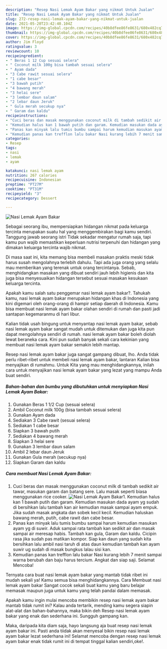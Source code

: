```yaml
---
description: "Resep Nasi Lemak Ayam Bakar yang nikmat Untuk Jualan"
title: "Resep Nasi Lemak Ayam Bakar yang nikmat Untuk Jualan"
slug: 272-resep-nasi-lemak-ayam-bakar-yang-nikmat-untuk-jualan
date: 2021-05-20T23:42:40.104Z
image: https://img-global.cpcdn.com/recipes/40b8dfee86fe8631/680x482cq70/nasi-lemak-ayam-bakar-foto-resep-utama.jpg
thumbnail: https://img-global.cpcdn.com/recipes/40b8dfee86fe8631/680x482cq70/nasi-lemak-ayam-bakar-foto-resep-utama.jpg
cover: https://img-global.cpcdn.com/recipes/40b8dfee86fe8631/680x482cq70/nasi-lemak-ayam-bakar-foto-resep-utama.jpg
author: Jim Floyd
ratingvalue: 3
reviewcount: 10
recipeingredient:
- " Beras 1 12 Cup sesuai selera"
- " Coconut milk 100g bisa tambah sesuai selera"
- " Ayam dada"
- "3 Cabe rawit sesuai selera"
- "1 cabe besar"
- "3 bawah putih"
- "4 bawang merah"
- "3 helai sere"
- "3 lembar daun salam"
- "2 lebar daun Jeruk"
- " Gula merah secukup nya"
- " Garam dan kaldu"
recipeinstructions:
- "Cuci beras dan masak menggunakan coconut milk di tambah sedikit air tawar, masukan garam dan batang sere. Lalu masak seperti biasa menggunakan rice cooker."
- "Kemudian halus kan 1 bawah putih dan garam. Kemudian masukan dada ayam yg sudah di bersihkan lalu tambah kan air kemudian masak sampai ayam empuk. Jika sudah masak angkata dan sobek kecil kecil. Kemudian haluskan bawang merah, putih, cabe rawit dan cabe besar."
- "Panas kan minyak lalu tumis bumbu sampai harum kemudian masukan ayam yg di suwir. Aduk sampai rata tambah kan sedikit air dan masak sampai air meresap habis. Tambah kan gula, Garam dan kaldu. Cicipin rasa jika sudah pas matikan kompor. Siap kan daun yang sudah kita bersihkan lalu ambil nasi taruh di atas daun kemudian tambah kan ayam suwir ug sudah di masak bungkus lalau sisi kan."
- "Kemudian panas kan trefflon lalu bakar Nasi kurang lebih 7 menit sampai warna berubah dan baju harus tercium. Angkat dan siap saji. Selamat Mencoba!"
categories:
- Resep
tags:
- nasi
- lemak
- ayam

katakunci: nasi lemak ayam 
nutrition: 267 calories
recipecuisine: Indonesian
preptime: "PT27M"
cooktime: "PT31M"
recipeyield: "3"
recipecategory: Dessert

---
```



![Nasi Lemak Ayam Bakar](https://img-global.cpcdn.com/recipes/40b8dfee86fe8631/680x482cq70/nasi-lemak-ayam-bakar-foto-resep-utama.jpg)

Sebagai seorang ibu, mempersiapkan hidangan nikmat pada keluarga tercinta merupakan suatu hal yang menggembirakan bagi kamu sendiri. Tanggung jawab seorang istri Tidak sekadar mengatur rumah saja, tapi kamu pun wajib memastikan keperluan nutrisi terpenuhi dan hidangan yang dimakan keluarga tercinta wajib nikmat.

Di masa  saat ini, kita memang bisa membeli masakan praktis meski tidak harus susah mengolahnya terlebih dahulu. Tapi ada juga orang yang selalu mau memberikan yang terenak untuk orang tercintanya. Sebab, menghidangkan masakan yang dibuat sendiri jauh lebih higienis dan kita juga bisa menyesuaikan hidangan tersebut sesuai masakan kesukaan keluarga tercinta. 



Apakah kamu salah satu penggemar nasi lemak ayam bakar?. Tahukah kamu, nasi lemak ayam bakar merupakan hidangan khas di Indonesia yang kini digemari oleh orang-orang di hampir setiap daerah di Indonesia. Kamu bisa membuat nasi lemak ayam bakar olahan sendiri di rumah dan pasti jadi santapan kegemaranmu di hari libur.

Kalian tidak usah bingung untuk menyantap nasi lemak ayam bakar, sebab nasi lemak ayam bakar sangat mudah untuk ditemukan dan juga kita pun dapat mengolahnya sendiri di rumah. nasi lemak ayam bakar boleh diolah lewat beraneka cara. Kini pun sudah banyak sekali cara kekinian yang membuat nasi lemak ayam bakar semakin lebih mantap.

Resep nasi lemak ayam bakar juga sangat gampang dibuat, lho. Anda tidak perlu ribet-ribet untuk membeli nasi lemak ayam bakar, lantaran Kalian bisa menyajikan di rumahmu. Untuk Kita yang mau menghidangkannya, inilah cara untuk menyajikan nasi lemak ayam bakar yang lezat yang mampu Anda buat sendiri.

<!--inarticleads1-->

##### Bahan-bahan dan bumbu yang dibutuhkan untuk menyiapkan Nasi Lemak Ayam Bakar:

1. Gunakan  Beras 1 1/2 Cup (sesuai selera)
1. Ambil  Coconut milk 100g (bisa tambah sesuai selera)
1. Gunakan  Ayam dada
1. Sediakan 3 Cabe rawit (sesuai selera)
1. Sediakan 1 cabe besar
1. Siapkan 3 bawah putih
1. Sediakan 4 bawang merah
1. Siapkan 3 helai sere
1. Gunakan 3 lembar daun salam
1. Ambil 2 lebar daun Jeruk
1. Gunakan  Gula merah (secukup nya)
1. Siapkan  Garam dan kaldu




<!--inarticleads2-->

##### Cara membuat Nasi Lemak Ayam Bakar:

1. Cuci beras dan masak menggunakan coconut milk di tambah sedikit air tawar, masukan garam dan batang sere. Lalu masak seperti biasa menggunakan rice cooker.
<img src="https://img-global.cpcdn.com/steps/0dcaec9b1e74be28/160x128cq70/nasi-lemak-ayam-bakar-langkah-memasak-1-foto.jpg" alt="Nasi Lemak Ayam Bakar">1. Kemudian halus kan 1 bawah putih dan garam. Kemudian masukan dada ayam yg sudah di bersihkan lalu tambah kan air kemudian masak sampai ayam empuk. Jika sudah masak angkata dan sobek kecil kecil. Kemudian haluskan bawang merah, putih, cabe rawit dan cabe besar.
1. Panas kan minyak lalu tumis bumbu sampai harum kemudian masukan ayam yg di suwir. Aduk sampai rata tambah kan sedikit air dan masak sampai air meresap habis. Tambah kan gula, Garam dan kaldu. Cicipin rasa jika sudah pas matikan kompor. Siap kan daun yang sudah kita bersihkan lalu ambil nasi taruh di atas daun kemudian tambah kan ayam suwir ug sudah di masak bungkus lalau sisi kan.
1. Kemudian panas kan trefflon lalu bakar Nasi kurang lebih 7 menit sampai warna berubah dan baju harus tercium. Angkat dan siap saji. Selamat Mencoba!




Ternyata cara buat nasi lemak ayam bakar yang mantab tidak ribet ini mudah sekali ya! Kamu semua bisa menghidangkannya. Cara Membuat nasi lemak ayam bakar Sangat cocok sekali buat kamu yang baru belajar memasak maupun juga untuk kamu yang telah pandai dalam memasak.

Apakah kamu ingin mulai mencoba membikin resep nasi lemak ayam bakar mantab tidak rumit ini? Kalau anda tertarik, mending kamu segera siapin alat-alat dan bahan-bahannya, maka bikin deh Resep nasi lemak ayam bakar yang enak dan sederhana ini. Sungguh gampang kan. 

Maka, daripada kita diam saja, hayo langsung aja buat resep nasi lemak ayam bakar ini. Pasti anda tiidak akan menyesal bikin resep nasi lemak ayam bakar lezat sederhana ini! Selamat mencoba dengan resep nasi lemak ayam bakar enak tidak rumit ini di tempat tinggal kalian sendiri,oke!.

